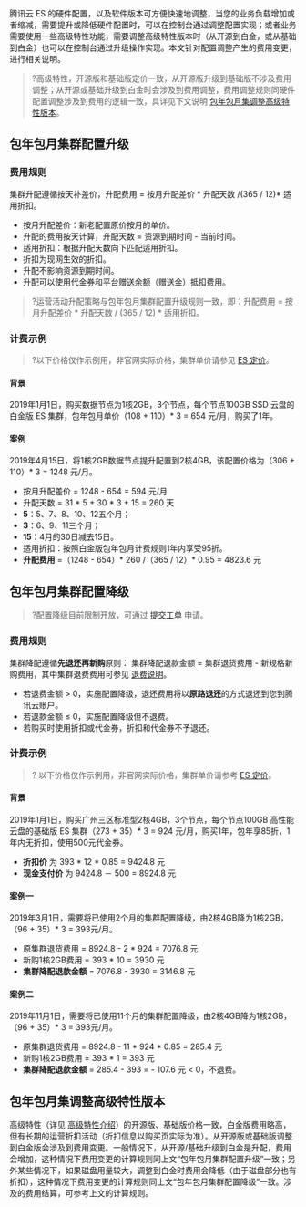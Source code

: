 腾讯云 ES 的硬件配置，以及软件版本可方便快速地调整，当您的业务负载增加或者缩减，需要提升或降低硬件配置时，可以在控制台通过调整配置实现；或者业务需要使用一些高级特性功能，需要调整高级特性版本时（从开源到白金，或从基础到白金）也可以在控制台通过升级操作实现。本文针对配置调整产生的费用变更，进行相关说明。

>?高级特性，开源版和基础版定价一致，从开源版升级到基础版不涉及费用调整；从开源或基础升级到白金时会涉及到费用调整，费用调整规则同硬件配置调整涉及到费用的逻辑一致，具详见下文说明 <a href="#update_xpack_version">包年包月集调整高级特性版本</a>。


## 包年包月集群配置升级

### 费用规则
集群升配遵循按天补差价，升配费用 = 按月升配差价 * 升配天数 /(365 / 12)* 适用折扣。
- 按月升配差价：新老配置原价按月的单价。
- 升配的费用按天计算，升配天数 = 资源到期时间 - 当前时间。
- 适用折扣：根据升配天数向下匹配适用折扣。
- 折扣为现网生效的折扣。
- 升配不影响资源到期时间。
- 升配可以使用代金券和平台赠送余额（赠送金）抵扣费用。

>?运营活动升配策略与包年包月集群配置升级规则一致，即：升配费用 = 按月升配差价 * 升配天数 / (365 / 12) * 适用折扣。

### 计费示例
>?以下价格仅作示例用，非官网实际价格，集群单价请参见 [ES 定价](https://cloud.tencent.com/document/product/845/18376 )。

#### 背景
2019年1月1日，购买数据节点为1核2GB，3个节点，每个节点100GB SSD 云盘的白金版 ES 集群，包年包月单价（108 + 110）* 3 = 654 元/月，购买了1年。

#### 案例

2019年4月15日，将1核2GB数据节点提升配置到2核4GB，该配置价格为（306 + 110）\* 3 = 1248 元/月。

- 按月升配差价 = 1248 - 654 = 594 元/月
- 升配天数 = 31 * 5 + 30 * 3 + 15 = 260 天
 - **5**：5、7、8、10、12五个月；
 - **3**：6、9、11三个月；
 - **15**：4月的30日减去15日。 
- 适用折扣：按照白金版包年包月计费规则1年内享受95折。
- **升配费用** =（1248 - 654）* 260 /（365 / 12）* 0.95 = 4823.6 元

## 包年包月集群配置降级
>?配置降级目前限制开放，可通过 [提交工单](https://console.cloud.tencent.com/workorder/category) 申请。

### 费用规则

集群降配遵循**先退还再新购**原则：
集群降配退款金额 = 集群退货费用 - 新规格新购费用，其中集群退费费用可参见 [退费说明](https://cloud.tencent.com/document/product/845/18377)。

- 若退费金额 > 0，实施配置降级，退还费用将以**原路退还**的方式退还到您到腾讯云账户。
- 若退款金额 ≤ 0，实施配置降级但不退费。
- 若购买时使用折扣或代金券，折扣和代金券不予退还。

### 计费示例

> ? 以下价格仅作示例用，非官网实际价格，集群单价请参考 [ES 定价](https://cloud.tencent.com/document/product/845/18376)。

#### 背景
2019年1月1日，购买广州三区标准型2核4GB，3个节点，每个节点100GB 高性能云盘的基础版 ES 集群（273 + 35）\* 3 = 924 元/月，购买1年，包年享85折，1年内无折扣，使用500元代金券。

- **折扣价** 为 393 \* 12 \* 0.85 = 9424.8 元
- **现金支付价** 为 9424.8 － 500 = 8924.8 元

#### 案例一
2019年3月1日，需要将已使用2个月的集群配置降级，由2核4GB降为1核2GB，（96 + 35）\* 3 = 393元/月。
- 原集群退货费用 = 8924.8 - 2 \* 924 = 7076.8 元
- 新购1核2GB费用 = 393 \* 10  = 3930 元
- **集群降配退款金额** = 7076.8 - 3930 = 3146.8 元

#### 案例二
2019年11月1日，需要将已使用11个月的集群配置降级，由2核4GB降为1核2GB，（96 + 35）\* 3 = 393元/月。
- 原集群退货费用 = 8924.8 - 11 \* 924  \* 0.85 = 285.4 元
- 新购1核2GB费用 = 393 \* 1  = 393 元
- **集群降配退款金额** = 285.4 - 393 = - 107.6 元 < 0，不退费。

## <a id="update_xpack_version">包年包月集调整高级特性版本</a>
高级特性（详见 [高级特性介绍](https://cloud.tencent.com/document/product/845/34926)）的开源版、基础版价格一致，白金版费用略高，但有长期的运营折扣活动（折扣信息以购买页实际为准）。从开源版或基础版调整到白金版会涉及到费用变更。一般情况下，从开源/基础升级到白金是升配，费用会增加，这种情况下费用变更的计算规则同上文“包年包月集群配置升级”一致；另外某些情况下，如果磁盘用量较大，调整到白金时费用会降低（由于磁盘部分也有折扣），这种情况下费用变更的计算规则同上文“包年包月集群配置降级”一致。涉及的费用结算，可参考上文的计算规则。
